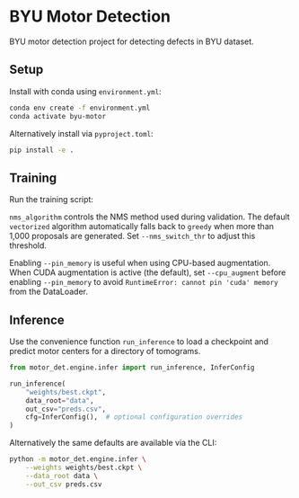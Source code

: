 # BYU Motor Detection

BYU motor detection project for detecting defects in BYU dataset.

## Setup

Install with conda using `environment.yml`:

```bash
conda env create -f environment.yml
conda activate byu-motor
```

Alternatively install via `pyproject.toml`:

```bash
pip install -e .
```

## Training

Run the training script:

``nms_algorithm`` controls the NMS method used during validation. The
default ``vectorized`` algorithm automatically falls back to ``greedy`` when
more than 1,000 proposals are generated. Set ``--nms_switch_thr`` to adjust
this threshold.

Enabling `--pin_memory` is useful when using CPU-based augmentation. When
CUDA augmentation is active (the default), set `--cpu_augment` before enabling
`--pin_memory` to avoid ``RuntimeError: cannot pin 'cuda' memory`` from the
DataLoader.

## Inference

Use the convenience function `run_inference` to load a checkpoint and
predict motor centers for a directory of tomograms.

```python
from motor_det.engine.infer import run_inference, InferConfig

run_inference(
    "weights/best.ckpt",
    data_root="data",
    out_csv="preds.csv",
    cfg=InferConfig(),  # optional configuration overrides
)
```

Alternatively the same defaults are available via the CLI:

```bash
python -m motor_det.engine.infer \
    --weights weights/best.ckpt \
    --data_root data \
    --out_csv preds.csv
```
